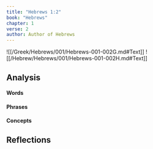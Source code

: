```yaml
---
title: "Hebrews 1:2"
book: "Hebrews"
chapter: 1
verse: 2
author: Author of Hebrews
---
```

![[/Greek/Hebrews/001/Hebrews-001-002G.md#Text]]
![[/Hebrew/Hebrews/001/Hebrews-001-002H.md#Text]]

## Analysis

#### Words

#### Phrases

#### Concepts

## Reflections
